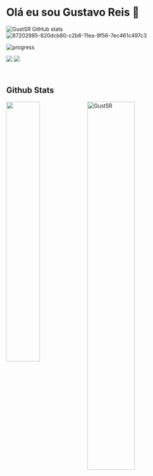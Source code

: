 # Olá eu sou Gustavo Reis 👋

![GustSR GitHub stats](https://github-readme-stats.vercel.app/api?username=GustSR&show_icons=true&theme=gruvbox)![87202985-820dcb80-c2b6-11ea-9f56-7ec461c497c3](https://user-images.githubusercontent.com/109493884/208352321-337abffe-7386-4fe7-837e-46b303a1b9d7.gif)







![progress](https://progress-bar.dev/40/?title=python)

![](https://komarev.com/ghpvc/?username=GustSR&color=brightgreen) ![](https://visitor-badge.glitch.me/badge?page_id=GustSR.GustSR) 



<br/> 

<h2> Github Stats </h2> 
<a href="https://github.com/GustSR/github-readme-stats"><img align="left" width="42%" src="https://github-readme-stats.vercel.app/api/top-langs/?username=GustSR&layout=compact&theme=tokyonight" /></a>
<img width="50%" src="https://github-readme-streak-stats.herokuapp.com/?user=GustSR&theme=tokyonight" alt="GustSR" />
<br/>











